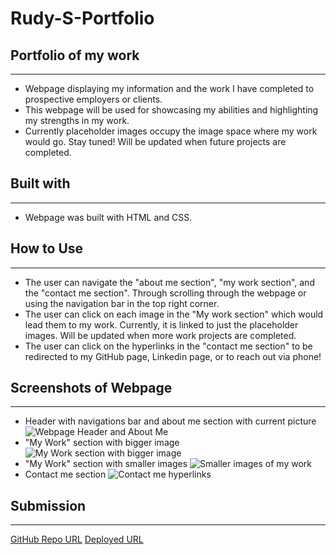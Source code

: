 # Rudy-S-Portfolio

## Portfolio of my work

---

- Webpage displaying my information and the work I have completed to prospective employers or clients.
- This webpage will be used for showcasing my abilities and highlighting my strengths in my work.
- Currently placeholder images occupy the image space where my work would go. Stay tuned! Will be updated when future projects are completed.

## Built with

---

- Webpage was built with HTML and CSS.

## How to Use

---

- The user can navigate the "about me section", "my work section", and the "contact me section". Through scrolling through the webpage or using the navigation bar in the top right corner.
- The user can click on each image in the "My work section" which would lead them to my work. Currently, it is linked to just the placeholder images. Will be updated when more work projects are completed.
- The user can click on the hyperlinks in the "contact me section" to be redirected to my GitHub page, Linkedin page, or to reach out via phone!

## Screenshots of Webpage

---

- Header with navigations bar and about me section with current picture
  ![Webpage Header and About Me](../Assets/Images/nav-bar-about-me.png)
- "My Work" section with bigger image
  ![My Work section with bigger image](../Assets/Images/myworkbigimg.png)
- "My Work" section with smaller images
  ![Smaller images of my work](../Assets/Images/myworksmallimgs.png)
- Contact me section
  ![Contact me hyperlinks](../Assets/Images/contactme.png)

## Submission

---

[GitHub Repo URL](https://github.com/Rudys212/Rudy-S-Portfolio)
[Deployed URL](https://rudys212.github.io/Rudy-S-Portfolio/)
